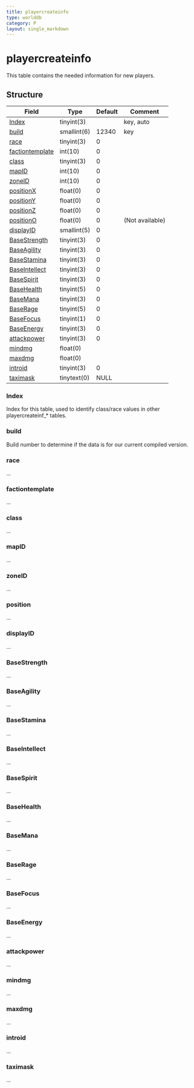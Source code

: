 ```yaml
---
title: playercreateinfo
type: worlddb
category: P
layout: single_markdown
---
```


# playercreateinfo
This table contains the needed information for new players.

## Structure

Field                               | Type        | Default | Comment        
----------------------------------- | ----------- | ------- | ---------------
[Index](#Index)                     | tinyint(3)  |         | key, auto      
[build](#build)                     | smallint(6) | 12340   | key
[race](#race)                       | tinyint(3)  | 0       |                
[factiontemplate](#factiontemplate) | int(10)     | 0       |                
[class](#class)                     | tinyint(3)  | 0       |                
[mapID](#mapID)                     | int(10)     | 0       |                
[zoneID](#zoneID)                   | int(10)     | 0       |                
[positionX](#position)              | float(0)    | 0       |                
[positionY](#position)              | float(0)    | 0       |                
[positionZ](#position)              | float(0)    | 0       |                
[positionO](#position)              | float(0)    | 0       | (Not available)
[displayID](#displayID)             | smallint(5) | 0       |                
[BaseStrength](#BaseStrength)       | tinyint(3)  | 0       |                
[BaseAgility](#BaseAgility)         | tinyint(3)  | 0       |                
[BaseStamina](#BaseStamina)         | tinyint(3)  | 0       |                
[BaseIntellect](#BaseIntellect)     | tinyint(3)  | 0       |                
[BaseSpirit](#BaseSpirit)           | tinyint(3)  | 0       |                
[BaseHealth](#BaseHealth)           | tinyint(5)  | 0       |                
[BaseMana](#BaseMana)               | tinyint(3)  | 0       |                
[BaseRage](#BaseRage)               | tinyint(5)  | 0       |                
[BaseFocus](#BaseFocus)             | tinyint(1)  | 0       |                
[BaseEnergy](#BaseEnergy)           | tinyint(3)  | 0       |                
[attackpower](#attackpower)         | tinyint(3)  | 0       |                
[mindmg](#mindmg)                   | float(0)    |         |                
[maxdmg](#maxdmg)                   | float(0)    |         |                
[introid](#introid)                 | tinyint(3)  | 0       |                
[taximask](#taximask)               | tinytext(0) | NULL    |                

### Index

Index for this table, used to identify class/race values in other playercreateinf_* tables.

### build

Build number to determine if the data is for our current compiled version.

### race

...

### factiontemplate

...

### class

...

### mapID

...

### zoneID

...

### position

...

### displayID

...

### BaseStrength

...

### BaseAgility

...

### BaseStamina

...

### BaseIntellect

...

### BaseSpirit

...

### BaseHealth

...

### BaseMana

...

### BaseRage

...

### BaseFocus

...

### BaseEnergy

...

### attackpower

...

### mindmg

...

### maxdmg

...

### introid

...

### taximask

...